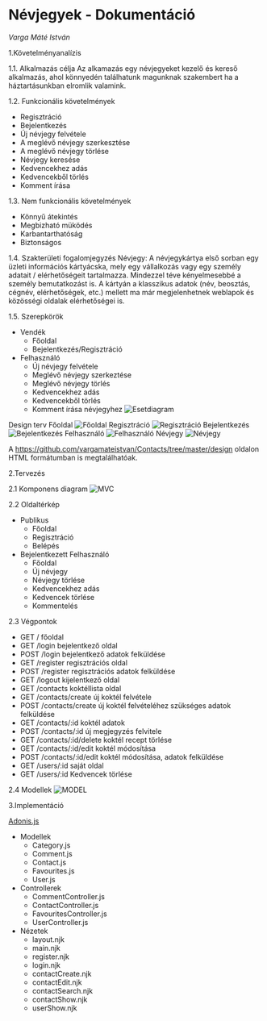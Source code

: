 # Névjegyek - Dokumentáció
*Varga Máté István*

1.Követelményanalízis

1.1.  Alkalmazás célja
  Az alkamazás egy névjegyeket kezelő és kereső alkalmazás, ahol könnyedén találhatunk magunknak szakembert ha a háztartásunkban elromlik valamink.
  
1.2.  Funkcionális követelmények
  - Regisztráció
  - Bejelentkezés
  - Új névjegy felvétele
  - A meglévő névjegy szerkesztése
  - A meglévő névjegy törlése
  - Névjegy keresése
  - Kedvencekhez adás
  - Kedvencekből törlés
  - Komment írása

1.3.  Nem funkcionális követelmények
  - Könnyű átekintés
  - Megbizható müködés
  - Karbantarthatóság
  - Biztonságos
  
1.4.  Szakterületi fogalomjegyzés
  Névjegy: A névjegykártya első sorban egy üzleti információs kártyácska, mely egy vállalkozás vagy egy személy adatait / elérhetőségeit tartalmazza. Mindezzel téve kényelmesebbé a személy bemutatkozást is. A kártyán a klasszikus adatok (név, beosztás, cégnév, elérhetőségek, etc.) mellett ma már megjelenhetnek weblapok és közösségi oldalak elérhetőségei is. 

1.5.  Szerepkörök
  - Vendék
    - Főoldal
    - Bejelentkezés/Regisztráció
  - Felhasználó
    - Új névjegy felvétele
    - Meglévő névjegy szerkeztése
    - Meglévő névjegy törlés
    - Kedvencekhez adás
    - Kedvencekből törlés
    - Komment írása névjegyhez
    ![Esetdiagram](https://github.com/vargamateistvan/Contacts/blob/master/docs/images/esetdiagram.png)

Design terv
Főoldal
![Főoldal](https://github.com/vargamateistvan/Contacts/blob/master/docs/images/main.png)
Regisztráció
![Regisztráció](https://github.com/vargamateistvan/Contacts/blob/master/docs/images/singin.png)
Bejelentkezés
![Bejelentkezés](https://github.com/vargamateistvan/Contacts/blob/master/docs/images/singup.png)
Felhasználó
![Felhasználó](https://github.com/vargamateistvan/Contacts/blob/master/docs/images/user.png)
Névjegy
![Névjegy](https://github.com/vargamateistvan/Contacts/blob/master/docs/images/contact.png)

A https://github.com/vargamateistvan/Contacts/tree/master/design oldalon HTML formátumban is megtalálhatóak.

2.Tervezés

2.1 Komponens diagram
![MVC](https://github.com/vargamateistvan/Contacts/blob/master/docs/images/mvc.png)

2.2 Oldaltérkép
- Publikus
    - Főoldal
    - Regisztráció
    - Belépés
- Bejelentkezett Felhasználó
    - Főoldal
    - Új névjegy
    - Névjegy törlése
    - Kedvencekhez adás
    - Kedvencek törlése
    - Kommentelés

2.3 Végpontok
- GET / főoldal
- GET /login bejelentkező oldal
- POST /login bejelentkező adatok felküldése
- GET /register regisztrációs oldal
- POST /register regisztrációs adatok felküldése
- GET /logout kijelentkező oldal
- GET /contacts koktéllista oldal
- GET /contacts/create új koktél felvétele
- POST /contacts/create új koktél felvételéhez szükséges adatok felküldése
- GET /contacts/:id koktél adatok
- POST /contacts/:id új megjegyzés felvitele
- GET /contacts/:id/delete koktél recept törlése
- GET /contacts/:id/edit koktél módosítása
- POST /contacts/:id/edit koktél módosítása, adatok felküldése
- GET /users/:id saját oldal
- GET /users/:id Kedvencek törlése

2.4 Modellek
![MODEL](https://github.com/vargamateistvan/Contacts/blob/master/docs/images/model.png)

3.Implementáció

[Adonis.js](http://www.adonisjs.com/)

- Modellek
  - Category.js
  - Comment.js
  - Contact.js
  - Favourites.js
  - User.js
- Controllerek
  - CommentController.js
  - ContactController.js
  - FavouritesController.js
  - UserController.js
- Nézetek
  - layout.njk
  - main.njk
  - register.njk
  - login.njk
  - contactCreate.njk
  - contactEdit.njk
  - contactSearch.njk
  - contactShow.njk
  - userShow.njk
